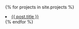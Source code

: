 

{% for projects in site.projects %}
  <li>
      <a href="{{ post.url }}">{{ post.title }}</a>
  </li>
{% endfor %}
